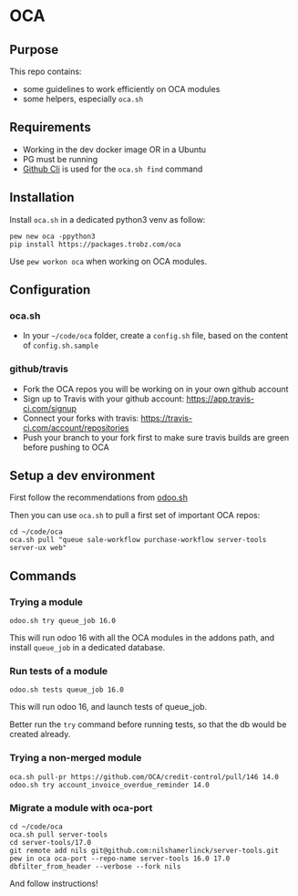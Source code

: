 # OCA

## Purpose

This repo contains:
- some guidelines to work efficiently on OCA modules
- some helpers, especially `oca.sh`

## Requirements

- Working in the dev docker image OR in a Ubuntu
- PG must be running
- [Github Cli](https://cli.github.com) is used for the `oca.sh find` command

## Installation

Install `oca.sh` in a dedicated python3 venv as follow:

```
pew new oca -ppython3
pip install https://packages.trobz.com/oca
```

Use `pew workon oca` when working on OCA modules.

## Configuration

### oca.sh

- In your `~/code/oca` folder, create a `config.sh` file, based on the content of `config.sh.sample`

### github/travis

- Fork the OCA repos you will be working on in your own github account
- Sign up to Travis with your github account: https://app.travis-ci.com/signup
- Connect your forks with travis: https://travis-ci.com/account/repositories
- Push your branch to your fork first to make sure travis builds are green before pushing to OCA

## Setup a dev environment

First follow the recommendations from [odoo.sh](https://gitlab.trobz.com/packages/odoo)

Then you can use `oca.sh` to pull a first set of important OCA repos:

```
cd ~/code/oca
oca.sh pull "queue sale-workflow purchase-workflow server-tools server-ux web"
```

## Commands

### Trying a module

	odoo.sh try queue_job 16.0

This will run odoo 16 with all the OCA modules in the addons path, and install `queue_job` in a dedicated database.

### Run tests of a module

	odoo.sh tests queue_job 16.0

This will run odoo 16, and launch tests of queue_job.

Better run the `try` command before running tests, so that the db would be created already.

### Trying a non-merged module

	oca.sh pull-pr https://github.com/OCA/credit-control/pull/146 14.0
	odoo.sh try account_invoice_overdue_reminder 14.0

### Migrate a module with oca-port

	cd ~/code/oca
	oca.sh pull server-tools
	cd server-tools/17.0
	git remote add nils git@github.com:nilshamerlinck/server-tools.git
	pew in oca oca-port --repo-name server-tools 16.0 17.0 dbfilter_from_header --verbose --fork nils

And follow instructions!
